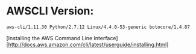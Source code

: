 # AWSCLI Version:
```
aws-cli/1.11.30 Python/2.7.12 Linux/4.4.0-53-generic botocore/1.4.87
```
[Installing the AWS Command Line Interface][http://docs.aws.amazon.com/cli/latest/userguide/installing.html]
